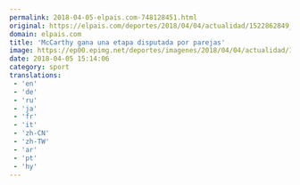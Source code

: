 ```yaml
---
permalink: 2018-04-05-elpais.com-748128451.html
original: https://elpais.com/deportes/2018/04/04/actualidad/1522862849_841447.html#?ref=rss&format=simple&link=link
domain: elpais.com
title: 'McCarthy gana una etapa disputada por parejas'
image: https://ep00.epimg.net/deportes/imagenes/2018/04/04/actualidad/1522862849_841447_1522863519_rrss_normal.jpg
date: 2018-04-05 15:14:06
category: sport
translations: 
 - 'en'
 - 'de'
 - 'ru'
 - 'ja'
 - 'fr'
 - 'it'
 - 'zh-CN'
 - 'zh-TW'
 - 'ar'
 - 'pt'
 - 'hy'
---
```


